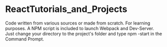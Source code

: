 # ReactTutorials_and_Projects
Code written from various sources or made from scratch. For learning purposes.
A NPM script is included to launch Webpack and Dev-Server. Just change your directory to the project's folder and type npm -start in the Command Prompt.
